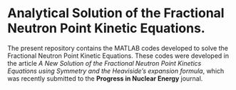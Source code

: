 # Analytical Solution of the Fractional Neutron Point Kinetic Equations. 
The present repository contains the MATLAB codes developed to solve the Fractional Neutron Point Kinetic Equations. These codes were developed in the article *A New Solution of the Fractional Neutron Point Kinetics Equations using Symmetry and the Heaviside’s expansion formula*, which was recently submitted to the **Progress in Nuclear Energy** journal. 
